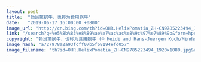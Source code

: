 ```yaml
---
layout: post
title:  "勃艮第蜗牛，也称为食用蜗牛"
date:   "2019-06-17 16:00:00 +0800"
image_url: "http://cn.bing.com/th?id=OHR.HelixPomatia_ZH-CN9785223494_1920x1080.jpg&rf=LaDigue_1920x1080.jpg&pid=hp"
link: "/search?q=%e5%8b%83%e8%89%ae%e7%ac%ac%e8%9c%97%e7%89%9b&form=hpcapt&mkt=zh-cn"
copyright: "勃艮第蜗牛，也称为食用蜗牛 (© Heidi and Hans-Juergen Koch/Minden Pictures)"
image_hash: "a727978a2a93fcff07b5f68194efd057"
image_filename: "th?id=OHR.HelixPomatia_ZH-CN9785223494_1920x1080.jpg&rf=LaDigue_1920x1080.jpg&pid=hp"
---
```

